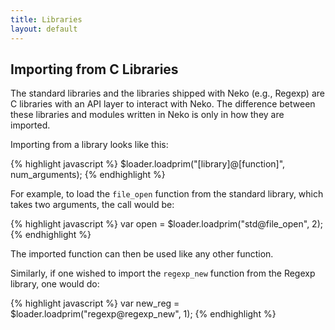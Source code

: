 ```yaml
---
title: Libraries
layout: default
---
```


## Importing from C Libraries

The standard libraries and the libraries shipped with Neko (e.g., Regexp) are C libraries with an API layer to interact with Neko. The difference between these libraries and modules written in Neko is only in how they are imported.

Importing from a library looks like this:

{% highlight javascript %}
$loader.loadprim("[library]@[function]", num_arguments);
{% endhighlight %}

For example, to load the `file_open` function from the standard library, which takes two arguments, the call would be:

{% highlight javascript %}
var open = $loader.loadprim("std@file_open", 2);
{% endhighlight %}

The imported function can then be used like any other function.

Similarly, if one wished to import the `regexp_new` function from the Regexp library, one would do:

{% highlight javascript %}
var new_reg = $loader.loadprim("regexp@regexp_new", 1);
{% endhighlight %}
